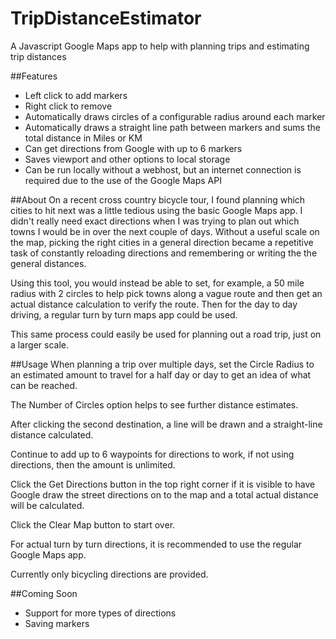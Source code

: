 # TripDistanceEstimator
A Javascript Google Maps app to help with planning trips and estimating trip distances

##Features
- Left click to add markers
- Right click to remove
- Automatically draws circles of a configurable radius around each marker
- Automatically draws a straight line path between markers and sums the total distance in Miles or KM
- Can get directions from Google with up to 6 markers
- Saves viewport and other options to local storage
- Can be run locally without a webhost, but an internet connection is required due to the use of the Google Maps API

##About
On a recent cross country bicycle tour, I found planning which cities to hit next was a little tedious using the basic Google Maps app. I didn't really need exact directions when I was trying to plan out which towns I would be in over the next couple of days. Without a useful scale on the map, picking the right cities in a general direction became a repetitive task of constantly reloading directions and remembering or writing the the general distances.

Using this tool, you would instead be able to set, for example, a 50 mile radius with 2 circles to help pick towns along a vague route and then get an actual distance calculation to verify the route. Then for the day to day driving, a regular turn by turn maps app could be used.

This same process could easily be used for planning out a road trip, just on a larger scale.

##Usage
When planning a trip over multiple days, set the Circle Radius to an estimated amount to travel for a half day or day to get an idea of what can be reached.

The Number of Circles option helps to see further distance estimates.

After clicking the second destination, a line will be drawn and a straight-line distance calculated.

Continue to add up to 6 waypoints for directions to work, if not using directions, then the amount is unlimited. 

Click the Get Directions button in the top right corner if it is visible to have Google draw the street directions on to the map and a total actual distance will be calculated.

Click the Clear Map button to start over.

For actual turn by turn directions, it is recommended to use the regular Google Maps app.

Currently only bicycling directions are provided.

##Coming Soon
- Support for more types of directions
- Saving markers
